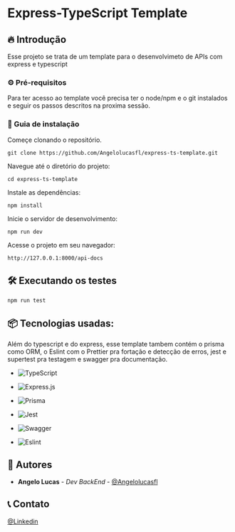 # Express-TypeScript Template

## 🔥 Introdução

Esse projeto se trata de um template para o desenvolvimeto de APIs com express e typescript  

### ⚙️ Pré-requisitos

Para ter acesso ao template você precisa ter o node/npm e o git instalados e seguir os passos descritos na proxima sessão.



### 🔨 Guia de instalação

Começe clonando o repositório.

```
git clone https://github.com/Angelolucasfl/express-ts-template.git
```


Navegue até o diretório do projeto:

```
cd express-ts-template
```


Instale as dependências:

```
npm install
```


Inicie o servidor de desenvolvimento:

```
npm run dev
```


Acesse o projeto em seu navegador:

```
http://127.0.0.1:8000/api-docs
```

## 🛠️ Executando os testes


```
npm run test
```

## 📦 Tecnologias usadas:

Além do typescript e do express, esse template tambem contém o prisma como ORM, o Eslint com o Prettier pra fortação e detecção de erros, jest e supertest pra testagem e swagger pra documentação.

* ![TypeScript](https://img.shields.io/badge/typescript-%23007ACC.svg?style=for-the-badge&logo=typescript&logoColor=white)

* ![Express.js](https://img.shields.io/badge/express.js-%23404d59.svg?style=for-the-badge&logo=express&logoColor=%2361DAFB)

* ![Prisma](https://img.shields.io/badge/Prisma-3982CE?style=for-the-badge&logo=Prisma&logoColor=white)


* ![Jest](https://img.shields.io/badge/-jest-%23C21325?style=for-the-badge&logo=jest&logoColor=white)

* ![Swagger](https://img.shields.io/badge/-Swagger-%23Clojure?style=for-the-badge&logo=swagger&logoColor=white)

* ![Eslint](https://img.shields.io/badge/ESLint-4B3263?style=for-the-badge&logo=eslint&logoColor=white)

## 👷 Autores

* **Angelo Lucas** - *Dev BackEnd* - [@Angelolucasfl](https://github.com/Angelolucasfl)


## 📞  Contato

[@Linkedin](https://www.linkedin.com/in/angelo-lucas-7129b7268/)
